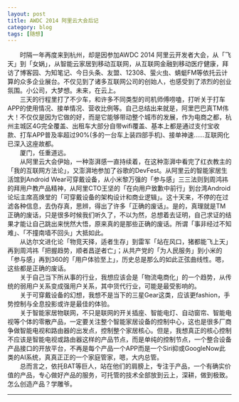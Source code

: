 ```yaml
---
layout: post  
title: AWDC 2014 阿里云大会后记  
category: blog  
tags: [随想]  
---
```

&emsp;&emsp;时隔一年再度来到杭州，却是因参加AWDC 2014 阿里云开发者大会，从「飞天」到「女娲」，从智能云家居到移动互联网，从互联网金融到移动医疗健康，拜访了博客园、为知笔记、今日头条、友盟、12308、萤火虫、蜻蜓FM等依托云计算的众多企业展台。不仅见到了诸多互联网公司的创始人，也感受到了浓烈的创业氛围。小公司，大梦想。未来，在云上。  
&emsp;&emsp;三天的行程里打了不少车，和许多不同类型的司机师傅唠嗑，打听关于打车APP的使用情况、接单情况、营收比例等。自己总结出来就是，阿里巴巴真TM伟大！不仅仅是因为它做的好，而是它能够带动整个城市的发展，作为电商之都，杭州主城区4G完全覆盖、出租车大部分自带wifi覆盖、基本上都是通过支付宝收款、打车APP普及率超过90%(多的一台车上装四部手机)、接单神速……互联网化已深入这座故都。  
&emsp;&emsp;厦门，任重道远。  
&emsp;&emsp;从阿里云大会伊始，一种澎湃感一直持续着，在这种澎湃中看完了红衣教主的「我的互联网方法论」，又澎湃地参加了谷歌的DevFest。从阿里云的智能家居生活馆到Android Wear可穿戴设备，从小米黎万强的「参与感」三三法则到周鸿祎的拜用户教产品精神，从阿里CTO王坚的「在向用户致歉中前行」到台湾Android论坛主席高焕堂的「可穿戴设备的架构设计和商业逻辑」。这十天来，不停的在过滤各种信息，去伪存真，思辨，得出了许多「正确的废话」。是的，真理就是TM正确的废话，只是很多时候我们听久了，不以为然，总想着去证明，自己求证的结果才能让自己跳出来恍然大悟，原来真的是那些正确的废话。所谓「事非经过不知难」、「不撞南墙不回头」大抵如此。  
&emsp;&emsp;从达尔文进化论「物竞天择，适者生存」到雷军「站在风口，猪都能飞上天」再到周鸿祎「把握趋势，顺者昌逆者亡」；从共产党的「为人民服务」到小米的「参与感」再到360的「用户体验至上」，历史总是那么的如此正弦曲线性。嗯，这些都是正确的废话。  
&emsp;&emsp;关于自己当下所从事的行业，我想应该会是「物流电商化」的一个趋势，从传统的弱用户关系变成强用户关系，其中货代行业，可能是最受影响的。  
&emsp;&emsp;关于可穿戴设备的幻想，我想不是当下的三星Gear这类，应该更fashion，手势控制与全息投影或许是最佳的体验。  
&emsp;&emsp;关于智能家居物联网，不只是联网的开关插座、智能电灯、自动窗帘、智能电视等个体的零散产品，一定要关注整个智能家居设备的控制中心，这也是很多厂商争做智能电视和路由器的出发点，控制整个家居核心。但是，我想真正的核心控制不应该是智能电视或路由器这样的产品节点，而是单纯的控制节点，一个整合设备产品接口的开放平台，不再是每个产品一个APP而是一个Siri抑或GoogleNow此类的AI系统，真真正正的一个家庭管家，嗯，大内总管。  
&emsp;&emsp;总而言之，依托BAT等巨人，站在他们的肩膀上，专注于产品，一个有确实价值的产品，专心做好产品的服务，可托管的技术全部放到云上，深耕，做到极致。怎么创造产品？学雕爷。   
- - -

